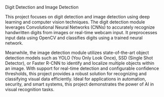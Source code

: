 Digit Detection and Image Detection



This project focuses on digit detection and image detection using deep learning and computer vision techniques. The digit detection module leverages Convolutional Neural Networks (CNNs) to accurately recognize handwritten digits from images or real-time webcam input. It preprocesses input data using OpenCV and classifies digits using a trained neural network. 


Meanwhile, the image detection module utilizes state-of-the-art object detection models such as YOLO (You Only Look Once), SSD (Single Shot Detector), or Faster R-CNN to identify and localize multiple objects within an image. With support for real-time detection and configurable confidence thresholds, this project provides a robust solution for recognizing and classifying visual data efficiently. Ideal for applications in automation, security, and smart systems, this project demonstrates the power of AI in visual recognition tasks. 
